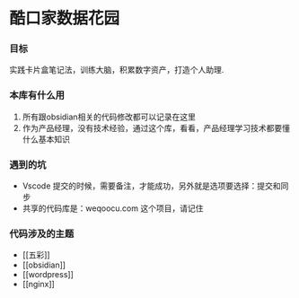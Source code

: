 # 酷口家数据花园

### 目标
实践卡片盒笔记法，训练大脑，积累数字资产，打造个人助理.

### 本库有什么用

1. 所有跟obsidian相关的代码修改都可以记录在这里
2. 作为产品经理，没有技术经验，通过这个库，看看，产品经理学习技术都要懂什么基本知识


### 遇到的坑

- Vscode 提交的时候，需要备注，才能成功，另外就是选项要选择：提交和同步
- 共享的代码库是：weqoocu.com 这个项目，请记住

### 代码涉及的主题

- [[五彩]]
- [[obsidian]]
- [[wordpress]]
- [[nginx]]
